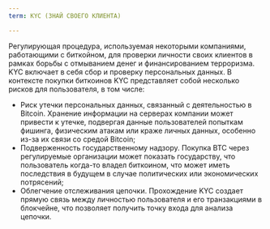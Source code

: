 ```yaml
---
term: KYC (ЗНАЙ СВОЕГО КЛИЕНТА)

---
```

Регулирующая процедура, используемая некоторыми компаниями, работающими с биткойном, для проверки личности своих клиентов в рамках борьбы с отмыванием денег и финансированием терроризма. KYC включает в себя сбор и проверку персональных данных. В контексте покупки биткоинов KYC представляет собой несколько рисков для пользователя, в том числе:


- Риск утечки персональных данных, связанный с деятельностью в Bitcoin. Хранение информации на серверах компании может привести к утечке, подвергая данные пользователей попыткам фишинга, физическим атакам или краже личных данных, особенно из-за их связи со средой Bitcoin;
- Подверженность государственному надзору. Покупка BTC через регулируемые организации может показать государству, что пользователь когда-то владел биткоином, что может иметь последствия в будущем в случае политических или экономических потрясений;
- Облегчение отслеживания цепочки. Прохождение KYC создает прямую связь между личностью пользователя и его транзакциями в блокчейне, что позволяет получить точку входа для анализа цепочки.